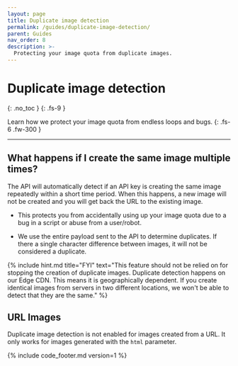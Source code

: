 ```yaml
---
layout: page
title: Duplicate image detection
permalink: /guides/duplicate-image-detection/
parent: Guides
nav_order: 8
description: >-
  Protecting your image quota from duplicate images.
---
```

# Duplicate image detection
{: .no_toc }
{: .fs-9 }

Learn how we protect your image quota from endless loops and bugs.
{: .fs-6 .fw-300 }

<hr>

## What happens if I create the same image multiple times?

The API will automatically detect if an API key is creating the same image repeatedly within a short time period. When this happens, a new image will not be created and you will get back the URL to the existing image.

- This protects you from accidentally using up your image quota due to a bug in a script or abuse from a user/robot.

- We use the entire payload sent to the API to determine duplicates. If there a single character difference between images, it will not be considered a duplicate.

{% include hint.md title="FYI" text="This feature should not be relied on for stopping the creation of duplicate images. Duplicate detection happens on our Edge CDN. This means it is geographically dependent. If you create identical images from servers in two different locations, we won't be able to detect that they are the same." %}

## URL Images

Duplicate image detection is not enabled for images created from a URL. It only works for images generated with the `html` parameter.


{% include code_footer.md version=1 %}
